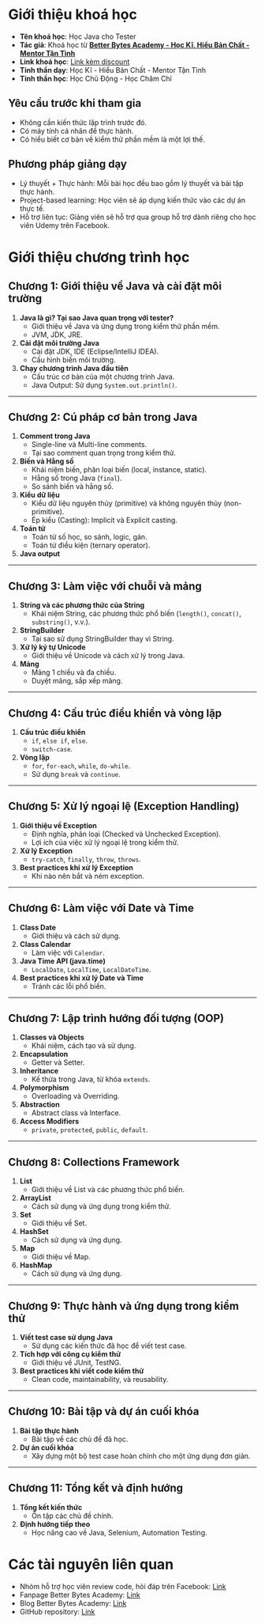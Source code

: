 # Giới thiệu khoá học
- **Tên khoá học**: Học Java cho Tester
- **Tác giả**: Khoá học từ [**Better Bytes Academy - Học Kĩ, Hiểu Bản Chất - Mentor Tận Tình**](https://www.facebook.com/betterbytes.academy)
- **Link khoá học**: [Link kèm discount](https://bit.ly/3Xcpeii)
- **Tinh thần dạy**: Học Kĩ - Hiểu Bản Chất - Mentor Tận Tình
- **Tinh thần học**: Học Chủ Động - Học Chăm Chỉ

## Yêu cầu trước khi tham gia
- Không cần kiến thức lập trình trước đó.
- Có máy tính cá nhân để thực hành.
- Có hiểu biết cơ bản về kiểm thử phần mềm là một lợi thế.

## Phương pháp giảng dạy
- Lý thuyết + Thực hành: Mỗi bài học đều bao gồm lý thuyết và bài tập thực hành.
- Project-based learning: Học viên sẽ áp dụng kiến thức vào các dự án thực tế.
- Hỗ trợ liên tục: Giảng viên sẽ hỗ trợ qua group hỗ trợ dành riêng cho học viên Udemy trên Facebook.

# Giới thiệu chương trình học
## **Chương 1: Giới thiệu về Java và cài đặt môi trường**
1. **Java là gì? Tại sao Java quan trọng với tester?**
   - Giới thiệu về Java và ứng dụng trong kiểm thử phần mềm.
   - JVM, JDK, JRE.
2. **Cài đặt môi trường Java**
   - Cài đặt JDK, IDE (Eclipse/IntelliJ IDEA).
   - Cấu hình biến môi trường.
3. **Chạy chương trình Java đầu tiên**
   - Cấu trúc cơ bản của một chương trình Java.
   - Java Output: Sử dụng `System.out.println()`.
---

## **Chương 2: Cú pháp cơ bản trong Java**
1. **Comment trong Java**
   - Single-line và Multi-line comments.
   - Tại sao comment quan trọng trong kiểm thử.
2. **Biến và Hằng số**
   - Khái niệm biến, phân loại biến (local, instance, static).
   - Hằng số trong Java (`final`).
   - So sánh biến và hằng số.
3. **Kiểu dữ liệu**
   - Kiểu dữ liệu nguyên thủy (primitive) và không nguyên thủy (non-primitive).
   - Ép kiểu (Casting): Implicit và Explicit casting.
4. **Toán tử**
   - Toán tử số học, so sánh, logic, gán.
   - Toán tử điều kiện (ternary operator).
5. **Java output**
---

## **Chương 3: Làm việc với chuỗi và mảng**
1. **String và các phương thức của String**
   - Khái niệm String, các phương thức phổ biến (`length()`, `concat()`, `substring()`, v.v.).
2. **StringBuilder**
   - Tại sao sử dụng StringBuilder thay vì String.
3. **Xử lý ký tự Unicode**
   - Giới thiệu về Unicode và cách xử lý trong Java.
4. **Mảng**
   - Mảng 1 chiều và đa chiều.
   - Duyệt mảng, sắp xếp mảng.

---

## **Chương 4: Cấu trúc điều khiển và vòng lặp**
1. **Cấu trúc điều khiển**
   - `if`, `else if`, `else`.
   - `switch-case`.
2. **Vòng lặp**
   - `for`, `for-each`, `while`, `do-while`.
   - Sử dụng `break` và `continue`.

---

## **Chương 5: Xử lý ngoại lệ (Exception Handling)**
1. **Giới thiệu về Exception**
   - Định nghĩa, phân loại (Checked và Unchecked Exception).
   - Lợi ích của việc xử lý ngoại lệ trong kiểm thử.
2. **Xử lý Exception**
   - `try-catch`, `finally`, `throw`, `throws`.
3. **Best practices khi xử lý Exception**
   - Khi nào nên bắt và ném exception.

---

## **Chương 6: Làm việc với Date và Time**
1. **Class Date**
   - Giới thiệu và cách sử dụng.
2. **Class Calendar**
   - Làm việc với `Calendar`.
3. **Java Time API (java.time)**
   - `LocalDate`, `LocalTime`, `LocalDateTime`.
4. **Best practices khi xử lý Date và Time**
   - Tránh các lỗi phổ biến.

---

## **Chương 7: Lập trình hướng đối tượng (OOP)**
1. **Classes và Objects**
   - Khái niệm, cách tạo và sử dụng.
2. **Encapsulation**
   - Getter và Setter.
3. **Inheritance**
   - Kế thừa trong Java, từ khóa `extends`.
4. **Polymorphism**
   - Overloading và Overriding.
5. **Abstraction**
   - Abstract class và Interface.
6. **Access Modifiers**
   - `private`, `protected`, `public`, `default`.

---

## **Chương 8: Collections Framework**
1. **List**
   - Giới thiệu về List và các phương thức phổ biến.
2. **ArrayList**
   - Cách sử dụng và ứng dụng trong kiểm thử.
3. **Set**
   - Giới thiệu về Set.
4. **HashSet**
   - Cách sử dụng và ứng dụng.
5. **Map**
   - Giới thiệu về Map.
6. **HashMap**
   - Cách sử dụng và ứng dụng.

---

## **Chương 9: Thực hành và ứng dụng trong kiểm thử**
1. **Viết test case sử dụng Java**
   - Sử dụng các kiến thức đã học để viết test case.
2. **Tích hợp với công cụ kiểm thử**
   - Giới thiệu về JUnit, TestNG.
3. **Best practices khi viết code kiểm thử**
   - Clean code, maintainability, và reusability.

---

## **Chương 10: Bài tập và dự án cuối khóa**
1. **Bài tập thực hành**
   - Bài tập về các chủ đề đã học.
2. **Dự án cuối khóa**
   - Xây dựng một bộ test case hoàn chỉnh cho một ứng dụng đơn giản.

---

## **Chương 11: Tổng kết và định hướng**
1. **Tổng kết kiến thức**
   - Ôn tập các chủ đề chính.
2. **Định hướng tiếp theo**
   - Học nâng cao về Java, Selenium, Automation Testing.


# Các tài nguyên liên quan
- Nhóm hỗ trợ học viên review code, hỏi đáp trên Facebook: [Link](https://www.facebook.com/groups/playwrightvietnam.support)
- Fanpage Better Bytes Academy: [Link](https://www.facebook.com/betterbytes.academy)
- Blog Better Bytes Academy: [Link](https://academy.betterbytesvn.com/blog)
- GitHub repository: [Link](https://github.com/better-bytes-academy/udemy-java-course)